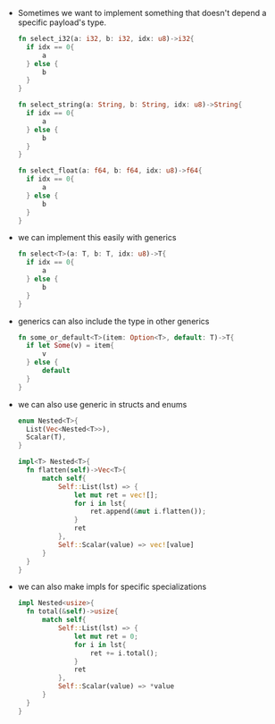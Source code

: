 * Sometimes we want to implement something that doesn't depend a specific payload's type.
  ```rust
  fn select_i32(a: i32, b: i32, idx: u8)->i32{
    if idx == 0{
        a
    } else {
        b
    }
  }

  fn select_string(a: String, b: String, idx: u8)->String{
    if idx == 0{
        a
    } else {
        b
    }
  }

  fn select_float(a: f64, b: f64, idx: u8)->f64{
    if idx == 0{
        a
    } else {
        b
    }
  }
  ```
* we can implement this easily with generics
  ```rust
  fn select<T>(a: T, b: T, idx: u8)->T{
    if idx == 0{
        a
    } else {
        b
    }
  }
  ```
* generics can also include the type in other generics
  ```rust
  fn some_or_default<T>(item: Option<T>, default: T)->T{
    if let Some(v) = item{
        v
    } else {
        default
    }
  }
  ```
* we can also use generic in structs and enums
  ```rust
  enum Nested<T>{
    List(Vec<Nested<T>>),
    Scalar(T),
  }

  impl<T> Nested<T>{
    fn flatten(self)->Vec<T>{
        match self{
            Self::List(lst) => {
                let mut ret = vec![];
                for i in lst{
                    ret.append(&mut i.flatten());
                }
                ret
            },
            Self::Scalar(value) => vec![value]
        }
    }
  }
  ```
* we can also make impls for specific specializations
  ```rust
  impl Nested<usize>{
    fn total(&self)->usize{
        match self{
            Self::List(lst) => {
                let mut ret = 0;
                for i in lst{
                    ret += i.total();
                }
                ret
            },
            Self::Scalar(value) => *value
        }
    }
  }
  ```